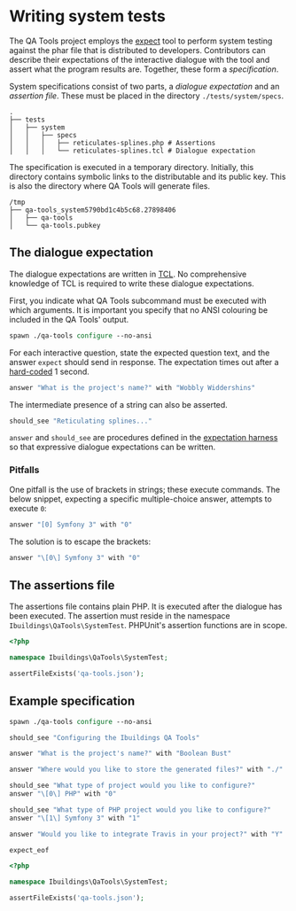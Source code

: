 Writing system tests
====================

The QA Tools project employs the [expect][man-expect] tool to perform system
testing against the phar file that is distributed to developers. Contributors
can describe their expectations of the interactive dialogue with the tool and
assert what the program results are. Together, these form a *specification*.

System specifications consist of two parts, a *dialogue expectation* and an
*assertion file*. These must be placed in the directory `./tests/system/specs`.

    .
    ├── tests
    │   ├── system
    │   │   ├── specs
    │   │   │   ├── reticulates-splines.php # Assertions
    │   │   │   └── reticulates-splines.tcl # Dialogue expectation

The specification is executed in a temporary directory. Initially, this
directory contains symbolic links to the distributable and its public key. This
is also the directory where QA Tools will generate files.

    /tmp
    ├── qa-tools_system5790bd1c4b5c68.27898406
    │   ├── qa-tools
    │   └── qa-tools.pubkey

[man-expect]: http://linux.die.net/man/1/expect

## The dialogue expectation

The dialogue expectations are written in [TCL][wiki-tcl]. No comprehensive
knowledge of TCL is required to write these dialogue expectations.

First, you indicate what QA Tools subcommand must be executed with which
arguments. It is important you specify that no ANSI colouring be included in the
QA Tools' output.

```tcl
spawn ./qa-tools configure --no-ansi
```

For each interactive question, state the expected question text, and the answer
`expect` should send in response. The expectation times out after a
[hard-coded][expectation-harness] 1 second.

```tcl
answer "What is the project's name?" with "Wobbly Widdershins"
```

The intermediate presence of a string can also be asserted.

```tcl
should_see "Reticulating splines..."
```

`answer` and `should_see` are procedures defined in the
[expectation harness][expectation-harness] so that expressive dialogue
expectations can be written.

[wiki-tcl]: https://en.wikipedia.org/wiki/Tcl
[expectation-harness]: ../../tests/system/harness.tcl

### Pitfalls

One pitfall is the use of brackets in strings; these execute commands. The below
snippet, expecting a specific multiple-choice answer, attempts to execute `0`:

```tcl
answer "[0] Symfony 3" with "0"
```

The solution is to escape the brackets:

```tcl
answer "\[0\] Symfony 3" with "0"
```

## The assertions file

The assertions file contains plain PHP. It is executed after the dialogue has
been executed. The assertion must reside in the namespace
`Ibuildings\QaTools\SystemTest`. PHPUnit's assertion functions are in scope.

```php
<?php

namespace Ibuildings\QaTools\SystemTest;

assertFileExists('qa-tools.json');
```

## Example specification

```tcl
spawn ./qa-tools configure --no-ansi

should_see "Configuring the Ibuildings QA Tools"

answer "What is the project's name?" with "Boolean Bust"

answer "Where would you like to store the generated files?" with "./"

should_see "What type of project would you like to configure?"
answer "\[0\] PHP" with "0"

should_see "What type of PHP project would you like to configure?"
answer "\[1\] Symfony 3" with "1"

answer "Would you like to integrate Travis in your project?" with "Y"

expect_eof
```

```php
<?php

namespace Ibuildings\QaTools\SystemTest;

assertFileExists('qa-tools.json');
```


